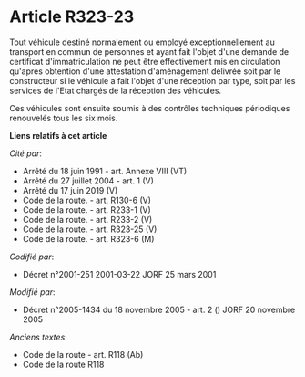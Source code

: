 # Article R323-23

Tout véhicule destiné normalement ou employé exceptionnellement au transport en commun de personnes et ayant fait l'objet
d'une demande de certificat d'immatriculation ne peut être effectivement mis en circulation qu'après obtention d'une
attestation d'aménagement délivrée soit par le constructeur si le véhicule a fait l'objet d'une réception par type, soit par
les services de l'Etat chargés de la réception des véhicules.

Ces véhicules sont ensuite soumis à des contrôles techniques périodiques renouvelés tous les six mois.

**Liens relatifs à cet article**

_Cité par_:

  - Arrêté du 18 juin 1991 - art. Annexe VIII (VT)
  - Arrêté du 27 juillet 2004 - art. 1 (V)
  - Arrêté du 17 juin 2019 (V)
  - Code de la route. - art. R130-6 (V)
  - Code de la route. - art. R233-1 (V)
  - Code de la route. - art. R233-2 (V)
  - Code de la route. - art. R323-25 (V)
  - Code de la route. - art. R323-6 (M)

_Codifié par_:

  - Décret n°2001-251 2001-03-22 JORF 25 mars 2001

_Modifié par_:

  - Décret n°2005-1434 du 18 novembre 2005 - art. 2 () JORF 20 novembre 2005

_Anciens textes_:

  - Code de la route - art. R118 (Ab)
  - Code de la route R118
